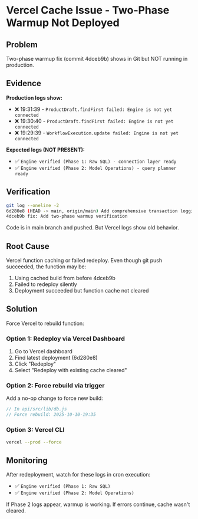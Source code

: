 # Vercel Cache Issue - Two-Phase Warmup Not Deployed

## Problem
Two-phase warmup fix (commit 4dceb9b) shows in Git but NOT running in production.

## Evidence
**Production logs show:**
- ❌ 19:31:39 - `ProductDraft.findFirst failed: Engine is not yet connected`
- ❌ 19:30:40 - `ProductDraft.findFirst failed: Engine is not yet connected`
- ❌ 19:29:39 - `WorkflowExecution.update failed: Engine is not yet connected`

**Expected logs (NOT PRESENT):**
- ✅ `Engine verified (Phase 1: Raw SQL) - connection layer ready`
- ✅ `Engine verified (Phase 2: Model Operations) - query planner ready`

## Verification
```bash
git log --oneline -2
6d280e8 (HEAD -> main, origin/main) Add comprehensive transaction logging
4dceb9b fix: Add two-phase warmup verification
```

Code is in main branch and pushed. But Vercel logs show old behavior.

## Root Cause
Vercel function caching or failed redeploy. Even though git push succeeded, the function may be:
1. Using cached build from before 4dceb9b
2. Failed to redeploy silently
3. Deployment succeeded but function cache not cleared

## Solution
Force Vercel to rebuild function:

### Option 1: Redeploy via Vercel Dashboard
1. Go to Vercel dashboard
2. Find latest deployment (6d280e8)
3. Click "Redeploy"
4. Select "Redeploy with existing cache cleared"

### Option 2: Force rebuild via trigger
Add a no-op change to force new build:

```javascript
// In api/src/lib/db.js
// Force rebuild: 2025-10-10-19:35
```

### Option 3: Vercel CLI
```bash
vercel --prod --force
```

## Monitoring
After redeployment, watch for these logs in cron execution:
- ✅ `Engine verified (Phase 1: Raw SQL)`
- ✅ `Engine verified (Phase 2: Model Operations)`

If Phase 2 logs appear, warmup is working.
If errors continue, cache wasn't cleared.
